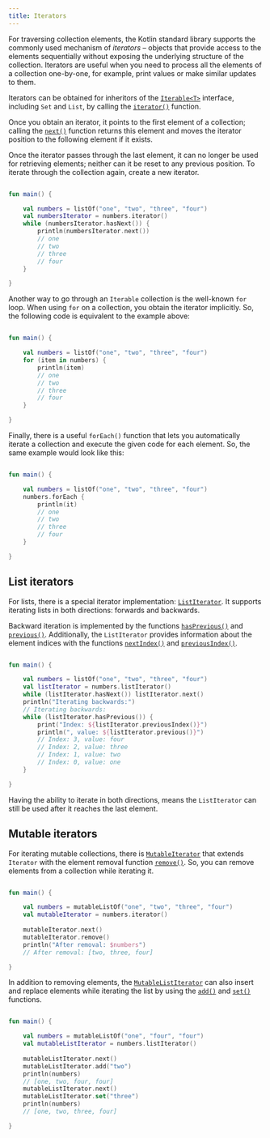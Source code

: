 ```yaml
---
title: Iterators
---
```



For traversing collection elements, the Kotlin standard library supports the commonly used mechanism of _iterators_ –
objects that provide access to the elements sequentially without exposing the underlying structure of the collection.
Iterators are useful when you need to process all the elements of a collection one-by-one, for example, print values or
make similar updates to them.

Iterators can be obtained for inheritors of the [`Iterable<T>`](https://kotlinlang.org/api/latest/jvm/stdlib/kotlin.collections/-iterable/index.html)
interface, including `Set` and `List`, by calling the [`iterator()`](https://kotlinlang.org/api/latest/jvm/stdlib/kotlin.collections/-iterable/iterator.html)
function.

Once you obtain an iterator, it points to the first element of a collection; calling the [`next()`](https://kotlinlang.org/api/latest/jvm/stdlib/kotlin.collections/-iterator/next.html)
function returns this element and moves the iterator position to the following element if it exists.

Once the iterator passes through the last element, it can no longer be used for retrieving elements; neither can it be
reset to any previous position. To iterate through the collection again, create a new iterator.

```kotlin

fun main() {

    val numbers = listOf("one", "two", "three", "four")
    val numbersIterator = numbers.iterator()
    while (numbersIterator.hasNext()) {
        println(numbersIterator.next())
        // one
        // two
        // three
        // four
    }

}
```


Another way to go through an `Iterable` collection is the well-known `for` loop. When using `for` on a collection, you
obtain the iterator implicitly. So, the following code is equivalent to the example above:

```kotlin

fun main() {

    val numbers = listOf("one", "two", "three", "four")
    for (item in numbers) {
        println(item)
        // one
        // two
        // three
        // four
    }

}
```


Finally, there is a useful `forEach()` function that lets you automatically iterate a collection and execute the given
code for each element. So, the same example would look like this:

```kotlin

fun main() {

    val numbers = listOf("one", "two", "three", "four")
    numbers.forEach {
        println(it)
        // one
        // two
        // three
        // four
    }

}
```


## List iterators

For lists, there is a special iterator implementation: [`ListIterator`](https://kotlinlang.org/api/latest/jvm/stdlib/kotlin.collections/-list-iterator/index.html).
It supports iterating lists in both directions: forwards and backwards.

Backward iteration is implemented by the functions [`hasPrevious()`](https://kotlinlang.org/api/latest/jvm/stdlib/kotlin.collections/-list-iterator/has-previous.html)
and [`previous()`](https://kotlinlang.org/api/latest/jvm/stdlib/kotlin.collections/-list-iterator/previous.html).
Additionally, the `ListIterator` provides information about the element indices with the functions [`nextIndex()`](https://kotlinlang.org/api/latest/jvm/stdlib/kotlin.collections/-list-iterator/next-index.html)
and [`previousIndex()`](https://kotlinlang.org/api/latest/jvm/stdlib/kotlin.collections/-list-iterator/previous-index.html).

```kotlin

fun main() {

    val numbers = listOf("one", "two", "three", "four")
    val listIterator = numbers.listIterator()
    while (listIterator.hasNext()) listIterator.next()
    println("Iterating backwards:")
    // Iterating backwards:
    while (listIterator.hasPrevious()) {
        print("Index: ${listIterator.previousIndex()}")
        println(", value: ${listIterator.previous()}")
        // Index: 3, value: four
        // Index: 2, value: three
        // Index: 1, value: two
        // Index: 0, value: one
    }

}
```


Having the ability to iterate in both directions, means the `ListIterator` can still be used after it reaches the last element.

## Mutable iterators

For iterating mutable collections, there is [`MutableIterator`](https://kotlinlang.org/api/latest/jvm/stdlib/kotlin.collections/-mutable-iterator/index.html)
that extends `Iterator` with the element removal function [`remove()`](https://kotlinlang.org/api/latest/jvm/stdlib/kotlin.collections/-mutable-iterator/remove.html).
So, you can remove elements from a collection while iterating it. 

```kotlin

fun main() {

    val numbers = mutableListOf("one", "two", "three", "four") 
    val mutableIterator = numbers.iterator()
    
    mutableIterator.next()
    mutableIterator.remove()    
    println("After removal: $numbers")
    // After removal: [two, three, four]

}
```


In addition to removing elements, the [`MutableListIterator`](https://kotlinlang.org/api/latest/jvm/stdlib/kotlin.collections/-mutable-list-iterator/index.html)
can also insert and replace elements while iterating the list by using the [`add()`](https://kotlinlang.org/api/latest/jvm/stdlib/kotlin.collections/-mutable-list-iterator/add.html)
and [`set()`](https://kotlinlang.org/api/latest/jvm/stdlib/kotlin.collections/-mutable-list-iterator/set.html) functions.

```kotlin

fun main() {

    val numbers = mutableListOf("one", "four", "four") 
    val mutableListIterator = numbers.listIterator()
    
    mutableListIterator.next()
    mutableListIterator.add("two")
    println(numbers)
    // [one, two, four, four]
    mutableListIterator.next()
    mutableListIterator.set("three")   
    println(numbers)
    // [one, two, three, four]

}
```


